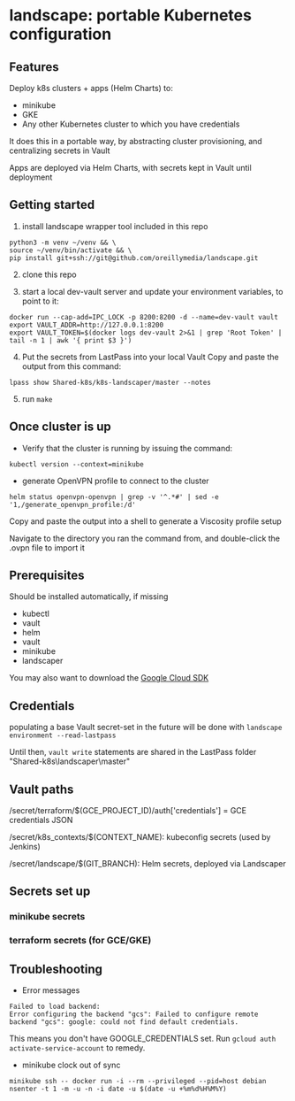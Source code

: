 # landscape: portable Kubernetes configuration

## Features
Deploy k8s clusters + apps (Helm Charts) to:
- minikube
- GKE
- Any other Kubernetes cluster to which you have credentials

It does this in a portable way, by abstracting cluster provisioning, and centralizing secrets in Vault

Apps are deployed via Helm Charts, with secrets kept in Vault until deployment

## Getting started
1. install landscape wrapper tool included in this repo
```
python3 -m venv ~/venv && \
source ~/venv/bin/activate && \
pip install git+ssh://git@github.com/oreillymedia/landscape.git

```

2. clone this repo

3. start a local dev-vault server and update your environment variables, to point to it:
```
docker run --cap-add=IPC_LOCK -p 8200:8200 -d --name=dev-vault vault
export VAULT_ADDR=http://127.0.0.1:8200
export VAULT_TOKEN=$(docker logs dev-vault 2>&1 | grep 'Root Token' | tail -n 1 | awk '{ print $3 }')
```

4. Put the secrets from LastPass into your local Vault
Copy and paste the output from this command:
```
lpass show Shared-k8s/k8s-landscaper/master --notes
```

5. run `make`

## Once cluster is up
- Verify that the cluster is running by issuing the command:
```
kubectl version --context=minikube
```

- generate OpenVPN profile to connect to the cluster
```
helm status openvpn-openvpn | grep -v '^.*#' | sed -e '1,/generate_openvpn_profile:/d'
```

Copy and paste the output into a shell to generate a Viscosity profile setup

Navigate to the directory you ran the command from, and double-click the .ovpn file to import it

## Prerequisites
Should be installed automatically, if missing
- kubectl
- vault
- helm
- vault
- minikube
- landscaper

You may also want to download the [Google Cloud SDK](https://cloud.google.com/sdk/)

## Credentials

populating a base Vault secret-set in the future will be done with `landscape environment --read-lastpass`

Until then, `vault write` statements are shared in the LastPass folder "Shared-k8s\landscaper\master"

## Vault paths

/secret/terraform/$(GCE_PROJECT_ID)/auth['credentials'] = GCE credentials JSON

/secret/k8s_contexts/$(CONTEXT_NAME): kubeconfig secrets (used by Jenkins)

/secret/landscape/$(GIT_BRANCH): Helm secrets, deployed via Landscaper

## Secrets set up

### minikube secrets

### terraform secrets (for GCE/GKE)
## Troubleshooting

- Error messages
```
Failed to load backend:
Error configuring the backend "gcs": Failed to configure remote backend "gcs": google: could not find default credentials.
```

This means you don't have GOOGLE_CREDENTIALS set. Run `gcloud auth activate-service-account` to remedy.


- minikube clock out of sync
```
minikube ssh -- docker run -i --rm --privileged --pid=host debian nsenter -t 1 -m -u -n -i date -u $(date -u +%m%d%H%M%Y)
```
